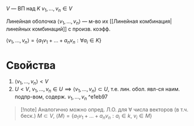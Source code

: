 $V$ — ВП над $K$
$v_{1}, \dots, v_{n} \in V$

Линейная оболочка $\langle v_{1},\dots,v_{n} \rangle$ — м-во их [[Линейная комбинация|линейных комбинаций]] с произв. коэфф.

$\langle v_{1},\dots, v_{n} \rangle=\{ a_{1}v_{1}+\dots+a_{n}v_{n}:\forall a_{i} \in K \}$
# Свойства
1. $\langle v_{1}, \dots, v_{n} \rangle<V$
2. $U<V,\ v_{1}, \dots, v_{n} \in U\implies \langle v_{1}, \dots, v_{n} \rangle \subset U$, т.е. лин. обол. явл-ся наим. подпр-вом, содерж. $v_{1},\dots, v_{n}$ ^e1eb97

>[!note] Аналогично можно опред. Л.О. для $\forall$ числа векторов (в т.ч. беск.)
>$M\subset V,\ \langle M \rangle=\{ a_{1}v_{1}+\dots+a_{n}v_{n}: a_{i} \in k,\ v_{i} \in M \}$
